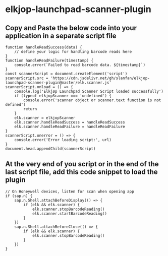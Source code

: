 # elkjop-launchpad-scanner-plugin

## Copy and Paste the below code into your application in a separate script file
```
function handleReadSuccess(data) {
    // define your logic for handling barcode reads here
}
function handleReadFailure(timestamp) {
    console.error(`Failed to read barcode data. ${timestamp}`)
}
const scannerScript = document.createElement('script')
scannerScript.src = 'https://cdn.jsdelivr.net/gh/slanfan/elkjop-launchpad-scanner-plugin@master/elk.scanner.js'
scannerScript.onload = () => {
    console.log('Elkjøp Launchpad Scanner Script loaded successfully')
    if (typeof elkjopScanner === 'undefined') {
        console.error('scanner object or scanner.text function is not defined')
        return
    }
    elk.scanner = elkjopScanner
    elk.scanner.handleReadSuccess = handleReadSuccess
    elk.scanner.handleReadFailure = handleReadFailure
}
scannerScript.onerror = () => {
    console.error('Error loading script:', url)
}
document.head.appendChild(scannerScript)
```
## At the very end of you script or in the end of the last script file, add this code snippet to load the plugin
```
// On Honeywell devices, listen for scan when opening app
if (sap.n) {
    sap.n.Shell.attachBeforeDisplay(() => {
        if (elk && elk.scanner) {
            elk.scanner.stopBarcodeReading()
            elk.scanner.startBarcodeReading()
        }
    })
    sap.n.Shell.attachBeforeClose(() => {
        if (elk && elk.scanner) {
            elk.scanner.stopBarcodeReading()
        }
    })
}
```
